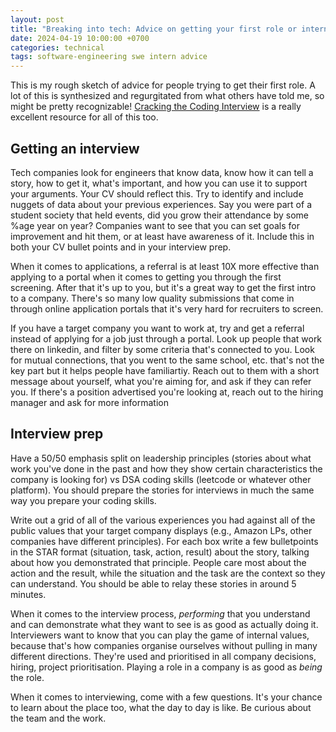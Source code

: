 ```yaml
---
layout: post
title: "Breaking into tech: Advice on getting your first role or internship"
date: 2024-04-19 10:00:00 +0700
categories: technical
tags: software-engineering swe intern advice
---
```


This is my rough sketch of advice for people trying to get their first role. A lot of this is synthesized and regurgitated from what others have told me, so might be pretty recognizable! [Cracking the Coding Interview](https://www.amazon.ca/Cracking-Coding-Interview-Programming-Questions/dp/0984782850) is a really excellent resource for all of this too. 

<!--more-->

## Getting an interview

Tech companies look for engineers that know data, know how it can tell a story, how to get it, what's important, and how you can use it to support your arguments. Your CV should reflect this. Try to identify and include nuggets of data about your previous experiences. Say you were part of a student society that held events, did you grow their attendance by some %age year on year? Companies want to see that you can set goals for improvement and hit them, or at least have awareness of it. Include this in both your CV bullet points and in your interview prep. 

When it comes to applications, a referral is at least 10X more effective than applying to a portal when it comes to getting you through the first screening. After that it's up to you, but it's a great way to get the first intro to a company. There's so many low quality submissions that come in through online application portals that it's very hard for recruiters to screen. 

If you have a target company you want to work at, try and get a referral instead of applying for a job just through a portal. Look up people that work there on linkedin, and filter by some criteria that's connected to you. Look for mutual connections, that you went to the same school, etc. that's not the key part but it helps people have familiartiy. Reach out to them with a short message about yourself, what you're aiming for, and ask if they can refer you. If there's a position advertised you're looking at, reach out to the hiring manager and ask for more information

## Interview prep

Have a 50/50 emphasis split on leadership principles (stories about what work you've done in the past and how they show certain characteristics the company is looking for) vs DSA coding skills (leetcode or whatever other platform). You should prepare the stories for interviews in much the same way you prepare your coding skills. 

Write out a grid of all of the various experiences you had against all of the public values that your target company displays (e.g., Amazon LPs, other companies have different principles). For each box write a few bulletpoints in the STAR format (situation, task, action, result) about the story, talking about how you demonstrated that principle. People care most about the action and the result, while the situation and the task are the context so they can understand. You should be able to relay these stories in around 5 minutes.

When it comes to the interview process, _performing_ that you understand and can demonstrate what they want to see is as good as actually doing it. Interviewers want to know that you can play the game of internal values, because that's how companies organise ourselves without pulling in many different directions. They're used and prioritised in all company decisions, hiring, project prioritisation. Playing a role in a company is as good as _being_ the role. 

When it comes to interviewing, come with a few questions. It's your chance to learn about the place too, what the day to day is like. Be curious about the team and the work. 